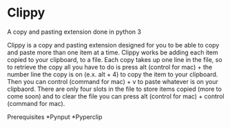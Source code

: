 # Clippy
A copy and pasting extension done in python 3

Clippy is a copy and pasting extension designed for you to be able to copy and paste more than one item at a time. Clippy works be adding each item copied to your clipboard, to a file. Each copy takes up one line in the file, so to retrieve the copy all you have to do is press alt (control for mac) + the number line the copy is on (e.x. alt + 4) to copy the item to your clipboard. Then you can control (command for mac) + v to paste whatever is on your clipbaord. There are only four slots in the file to store items copied (more to come soon) and to clear the file you can press alt (control for mac) + control (command for mac). 

Prerequisites
*Pynput
*Pyperclip
